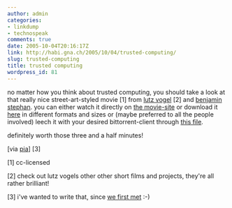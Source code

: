 ```yaml
---
author: admin
categories:
- linkdump
- technospeak
comments: true
date: 2005-10-04T20:16:17Z
link: http://habi.gna.ch/2005/10/04/trusted-computing/
slug: trusted-computing
title: trusted computing
wordpress_id: 81
---
```


no matter how you think about trusted computing, you should take a look at that really nice street-art-styled movie [1] from [lutz vogel](http://pixelamusement.com/) [2] and [benjamin stephan](http://www.lafkon.net/). you can either watch it directly on [the movie-site](http://lafkon.net/tc/) or download it [here](http://www.fh-augsburg.de/~lvogel/tc/) in different formats and sizes or (maybe preferred to all the people involved) leech it with your desired bittorrent-client through [this file](http://www.lafkon.net/tc/trusted-computing.torrent).
  
definitely worth those three and a half minutes!



[via [pia](http://3.14a.ch/archives/2005/09/17/trusted-computing/)] [3]



[1] cc-licensed
  
[2] check out lutz vogels other other short films and projects, they're all rather brilliant!
  
[3] i've wanted to write that, since [we first met](http://flickr.com/photos/habi/8918958/) :-)

